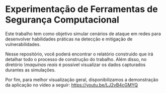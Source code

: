 # Experimentação de Ferramentas de Segurança Computacional

Este trabalho tem como objetivo simular cenários de ataque em redes para desenvolver habilidades práticas na detecção e mitigação de vulnerabilidades. 

Nesse repositório, você poderá encontrar o relatório construido que irá detalhar todo o processo de construção do trabalho. Além disso, no diretório *\maquinas reais* é possível visualizar os dados capturados durantes as simulações.

Por fim, para melhor visualização geral, disponibilizamos a demonstração da aplicação no vídeo a seguir: https://youtu.be/LJ2vB4cGMYQ

